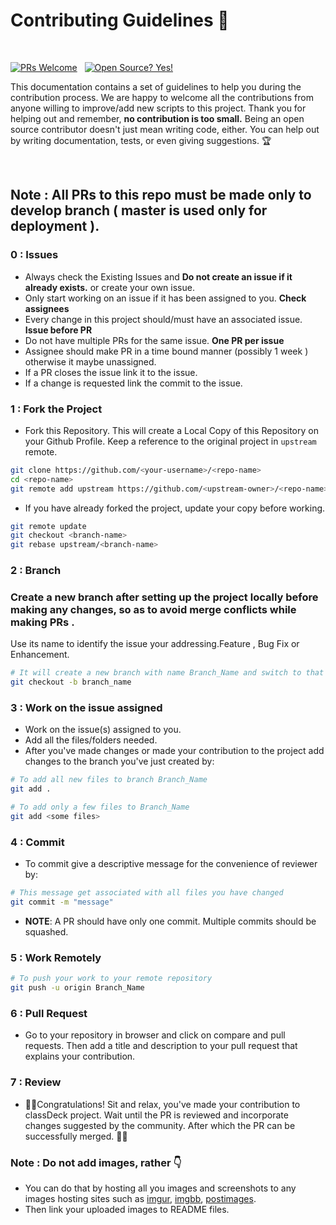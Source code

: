 # Contributing Guidelines 🤝

</br>

[![PRs Welcome](https://img.shields.io/badge/PRs-welcome-brightgreen.svg?style=flat-square)](http://makeapullrequest.com)
&nbsp;
[![Open Source? Yes!](https://badgen.net/badge/Open%20Source%20%3F/Yes%21/blue?icon=github)](https://github.com/Naereen/badges/)


This documentation contains a set of guidelines to help you during the contribution process.
We are happy to welcome all the contributions from anyone willing to improve/add new scripts to this project.
Thank you for helping out and remember, **no contribution is too small.**
Being an open source contributor doesn't just mean writing code, either. You can help out by writing documentation, tests, or even giving suggestions. 🏆

</br>

## Note : All PRs to this repo must be made only to develop branch ( master is used only for deployment ).

### 0 : Issues

- Always check the Existing Issues and **Do not create an issue if it already exists.** or create your own issue.
- Only start working on an issue if it has been assigned to you. **Check assignees**
- Every change in this project should/must have an associated issue. **Issue before PR**
- Do not have multiple PRs for the same issue. **One PR per issue**
- Assignee should make PR in a time bound manner (possibly 1 week ) otherwise it maybe unassigned.
- If a PR closes the issue link it to the issue.
- If a change is requested link the commit to the issue.



###  1 : Fork the Project

- Fork this Repository. This will create a Local Copy of this Repository on your Github Profile.
Keep a reference to the original project in `upstream` remote.  

```bash
git clone https://github.com/<your-username>/<repo-name>  
cd <repo-name>  
git remote add upstream https://github.com/<upstream-owner>/<repo-name>  
```   

- If you have already forked the project, update your copy before working.

```bash
git remote update
git checkout <branch-name>
git rebase upstream/<branch-name>
```  

###  2 : Branch

###    Create a new branch after setting up the project locally before making any changes, so as to avoid merge conflicts while making PRs .
Use its name to identify the issue your addressing.Feature , Bug Fix or Enhancement.

```bash
# It will create a new branch with name Branch_Name and switch to that branch 
git checkout -b branch_name
```

###  3 : Work on the issue assigned

- Work on the issue(s) assigned to you.
- Add all the files/folders needed.
- After you've made changes or made your contribution to the project add changes to the branch you've just created by:

```bash  
# To add all new files to branch Branch_Name  
git add .  

# To add only a few files to Branch_Name
git add <some files>
```

###  4 : Commit

- To commit give a descriptive message for the convenience of reviewer by:

```bash
# This message get associated with all files you have changed  
git commit -m "message"  
```

- **NOTE**: A PR should have only one commit. Multiple commits should be squashed.

###  5 : Work Remotely

```bash  
# To push your work to your remote repository
git push -u origin Branch_Name
```

###  6 : Pull Request

- Go to your repository in browser and click on compare and pull requests.
Then add a title and description to your pull request that explains your contribution.  


### 7 : Review

- 🎉🌟Congratulations! Sit and relax, you've made your contribution to classDeck project. Wait until the PR is reviewed and incorporate changes suggested by the community. After which the PR can be successfully merged.
🎉🎊


### Note : Do not add images, rather 👇 
- You can do that by hosting all you images and screenshots to any images hosting sites such as [imgur](https://imgur.com/), [imgbb](https://imgbb.com/), [postimages](https://postimages.org/).
- Then link your uploaded images to README files.
    
